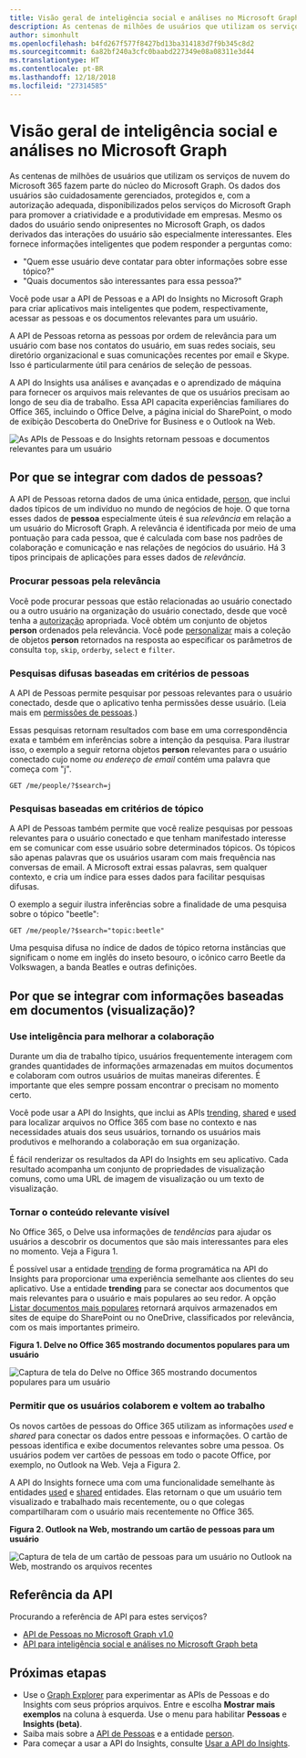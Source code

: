 ```yaml
---
title: Visão geral de inteligência social e análises no Microsoft Graph
description: As centenas de milhões de usuários que utilizam os serviços de nuvem do Microsoft 365 fazem parte do núcleo do Microsoft Graph. Os dados dos usuários são cuidadosamente gerenciados, protegidos e, com a autorização adequada, disponibilizados pelos serviços do Microsoft Graph para promover a criatividade e a produtividade em empresas. Mesmo os dados do usuário sendo onipresentes no Microsoft Graph, os dados derivados das interações do usuário são especialmente interessantes.
author: simonhult
ms.openlocfilehash: b4fd267f577f8427bd13ba314183d7f9b345c8d2
ms.sourcegitcommit: 6a82bf240a3cfc0baabd227349e08a08311e3d44
ms.translationtype: HT
ms.contentlocale: pt-BR
ms.lasthandoff: 12/18/2018
ms.locfileid: "27314585"
---
```

# <a name="overview-of-social-intelligence-and-analytics-in-microsoft-graph"></a>Visão geral de inteligência social e análises no Microsoft Graph

As centenas de milhões de usuários que utilizam os serviços de nuvem do Microsoft 365 fazem parte do núcleo do Microsoft Graph. Os dados dos usuários são cuidadosamente gerenciados, protegidos e, com a autorização adequada, disponibilizados pelos serviços do Microsoft Graph para promover a criatividade e a produtividade em empresas. Mesmo os dados do usuário sendo onipresentes no Microsoft Graph, os dados derivados das interações do usuário são especialmente interessantes. Eles fornece informações inteligentes que podem responder a perguntas como:

- "Quem esse usuário deve contatar para obter informações sobre esse tópico?"
- "Quais documentos são interessantes para essa pessoa?"

Você pode usar a API de Pessoas e a API do Insights no Microsoft Graph para criar aplicativos mais inteligentes que podem, respectivamente, acessar as pessoas e os documentos relevantes para um usuário.

A API de Pessoas retorna as pessoas por ordem de relevância para um usuário com base nos contatos do usuário, em suas redes sociais, seu diretório organizacional e suas comunicações recentes por email e Skype. Isso é particularmente útil para cenários de seleção de pessoas.

A API do Insights usa análises e avançadas e o aprendizado de máquina para fornecer os arquivos mais relevantes de que os usuários precisam ao longo de seu dia de trabalho. Essa API capacita experiências familiares do Office 365, incluindo o Office Delve, a página inicial do SharePoint, o modo de exibição Descoberta do OneDrive for Business e o Outlook na Web.

![As APIs de Pessoas e do Insights retornam pessoas e documentos relevantes para um usuário](images/social-intel-concept-overview-data.png)

## <a name="why-integrate-with-people-data"></a>Por que se integrar com dados de pessoas?

A API de Pessoas retorna dados de uma única entidade, [person](/graph/api/resources/person?view=graph-rest-1.0), que inclui dados típicos de um indivíduo no mundo de negócios de hoje. O que torna esses dados de **pessoa** especialmente úteis é sua _relevância_ em relação a um usuário do Microsoft Graph. A relevância é identificada por meio de uma pontuação para cada pessoa, que é calculada com base nos padrões de colaboração e comunicação e nas relações de negócios do usuário. Há 3 tipos principais de aplicações para esses dados de _relevância_.

### <a name="browse-people-by-relevance"></a>Procurar pessoas pela relevância

Você pode procurar pessoas que estão relacionadas ao usuário conectado ou a outro usuário na organização do usuário conectado, desde que você tenha a [autorização](people-example.md#authorization) apropriada. Você obtém um conjunto de objetos **person** ordenados pela relevância. Você pode [personalizar](people-example.md#browse-people) mais a coleção de objetos **person** retornados na resposta ao especificar os parâmetros de consulta `top`, `skip`, `orderby`, `select` e `filter`.

### <a name="fuzzy-searches-based-on-people-criteria"></a>Pesquisas difusas baseadas em critérios de pessoas

A API de Pessoas permite pesquisar por pessoas relevantes para o usuário conectado, desde que o aplicativo tenha permissões desse usuário. (Leia mais em [permissões de pessoas](permissions-reference.md#people-permissions).)

Essas pesquisas retornam resultados com base em uma correspondência exata e também em inferências sobre a intenção da pesquisa. Para ilustrar isso, o exemplo a seguir retorna objetos **person** relevantes para o usuário conectado cujo nome _ou endereço de email_ contém uma palavra que começa com "j".

<!-- { "blockType": "ignored" } -->
```http
GET /me/people/?$search=j
```

### <a name="fuzzy-searches-based-on-topic-criteria"></a>Pesquisas baseadas em critérios de tópico

A API de Pessoas também permite que você realize pesquisas por pessoas relevantes para o usuário conectado e que tenham manifestado interesse em se comunicar com esse usuário sobre determinados tópicos. Os tópicos são apenas palavras que os usuários usaram com mais frequência nas conversas de email. A Microsoft extrai essas palavras, sem qualquer contexto, e cria um índice para esses dados para facilitar pesquisas difusas.

O exemplo a seguir ilustra inferências sobre a finalidade de uma pesquisa sobre o tópico "beetle":

<!-- { "blockType": "ignored" } -->
```http
GET /me/people/?$search="topic:beetle" 
```

Uma pesquisa difusa no índice de dados de tópico retorna instâncias que significam o nome em inglês do inseto besouro, o icônico carro Beetle da Volkswagen, a banda Beatles e outras definições.


## <a name="why-integrate-with-document-based-insights-preview"></a>Por que se integrar com informações baseadas em documentos (visualização)?

### <a name="use-intelligence-to-improve-collaboration"></a>Use inteligência para melhorar a colaboração

Durante um dia de trabalho típico, usuários frequentemente interagem com grandes quantidades de informações armazenadas em muitos documentos e colaboram com outros usuários de muitas maneiras diferentes. É importante que eles sempre possam encontrar o precisam no momento certo.

Você pode usar a API do Insights, que inclui as APIs [trending](/graph/api/resources/insights-trending?view=graph-rest-beta), [shared](/graph/api/resources/insights-shared?view=graph-rest-beta) e [used](/graph/api/resources/insights-used?view=graph-rest-beta) para localizar arquivos no Office 365 com base no contexto e nas necessidades atuais dos seus usuários, tornando os usuários mais produtivos e melhorando a colaboração em sua organização.

É fácil renderizar os resultados da API do Insights em seu aplicativo. Cada resultado acompanha um conjunto de propriedades de visualização comuns, como uma URL de imagem de visualização ou um texto de visualização.

### <a name="make-relevant-content-visible"></a>Tornar o conteúdo relevante visível

No Office 365, o Delve usa informações de _tendências_ para ajudar os usuários a descobrir os documentos que são mais interessantes para eles no momento. Veja a Figura 1.

É possível usar a entidade [trending](/graph/api/resources/insights-trending?view=graph-rest-beta) de forma programática na API do Insights para proporcionar uma experiência semelhante aos clientes do seu aplicativo. Use a entidade **trending** para se conectar aos documentos que mais relevantes para o usuário e mais populares ao seu redor. A opção [Listar documentos mais populares](/graph/api/insights-list-trending?view=graph-rest-beta) retornará arquivos armazenados em sites de equipe do SharePoint ou no OneDrive, classificados por relevância, com os mais importantes primeiro. 

**Figura 1. Delve no Office 365 mostrando documentos populares para um usuário**

![Captura de tela do Delve no Office 365 mostrando documentos populares para um usuário](images/delve-concept.png)

### <a name="allow-users-to-collaborate-and-get-back-to-work"></a>Permitir que os usuários colaborem e voltem ao trabalho

Os novos cartões de pessoas do Office 365 utilizam as informações _used_ e _shared_ para conectar os dados entre pessoas e informações. O cartão de pessoas identifica e exibe documentos relevantes sobre uma pessoa. Os usuários podem ver cartões de pessoas em todo o pacote Office, por exemplo, no Outlook na Web. Veja a Figura 2.

A API do Insights fornece uma com uma funcionalidade semelhante às entidades [used](/graph/api/resources/insights-used?view=graph-rest-beta) e [shared](/graph/api/resources/insights-shared?view=graph-rest-beta) entidades. Elas retornam o que um usuário tem visualizado e trabalhado mais recentemente, ou o que colegas compartilharam com o usuário mais recentemente no Office 365.

**Figura 2. Outlook na Web, mostrando um cartão de pessoas para um usuário**

![Captura de tela de um cartão de pessoas para um usuário no Outlook na Web, mostrando os arquivos recentes](images/peoplecard-concept.png)

## <a name="api-reference"></a>Referência da API
Procurando a referência de API para estes serviços?

- [API de Pessoas no Microsoft Graph v1.0](/graph/api/resources/social-overview?view=graph-rest-1.0)
- [API para inteligência social e análises no Microsoft Graph beta](/graph/api/resources/social-overview?view=graph-rest-beta)

## <a name="next-steps"></a>Próximas etapas

* Use o [Graph Explorer](https://developer.microsoft.com/graph/graph-explorer) para experimentar as APIs de Pessoas e do Insights com seus próprios arquivos. Entre e escolha **Mostrar mais exemplos** na coluna à esquerda. Use o menu para habilitar **Pessoas** e **Insights (beta)**.
* Saiba mais sobre a [API de Pessoas](people-example.md) e a entidade [person](/graph/api/resources/person?view=graph-rest-1.0).
* Para começar a usar a API do Insights, consulte [Usar a API do Insights](/graph/api/resources/insights?view=graph-rest-beta).
